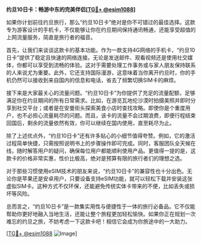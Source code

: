 **约旦10日卡：畅游中东的完美伴侣[[TG💪+ @esim1088](https://t.me/s/esim1088)]**

如果你计划前往约旦旅行，那么“约旦10日卡”绝对是你不可错过的最佳选择。这款专为游客设计的手机卡，不仅能够让你在约旦期间保持通讯畅通，还能享受超值的上网流量服务，简直是旅行者的福音。

首先，让我们来谈谈这款卡的基本功能。作为一款支持4G网络的手机卡，“约旦10日卡”提供了稳定且快速的网络连接。无论是发送邮件、观看视频还是使用社交媒体，你都可以享受到流畅的体验。这对于需要处理工作事务或与家人朋友保持联系的人来说尤为重要。此外，它还支持国际漫游，这意味着当你离开约旦时，你的手机仍然可以接收到来自国内的信息和电话，省去了频繁切换SIM卡的麻烦。

接下来是大家最关心的流量问题。“约旦10日卡”为你提供了充足的流量配额，足够满足你在约旦期间的所有日常需求。比如，在游览瓦地伦沙漠时拍摄美照并即时分享到社交平台；或者是在安曼街头探索美食小店时查找攻略。即使你是个重度用户，也不必担心流量耗尽的问题。而且，该卡的流量不会过期浪费，即便行程结束回国后，剩余的流量依然有效，你可以继续在国内使用，直至耗尽为止。

除了上述优点外，“约旦10日卡”还有许多贴心的小细节值得夸赞。例如，它的激活过程简单快捷，只需按照说明书上的步骤操作即可完成。同时，客服团队全天候在线，随时解答用户的疑问，确保每位用户都能顺利使用产品。更值得一提的是，这款卡的价格非常实惠，性价比极高，绝对是预算有限的旅行者们的理想之选。

对于那些习惯使用eSIM技术的朋友来说，“约旦10日卡”的兼容性也十分出色。无论你是苹果还是安卓用户，只要设备支持eSIM功能，就可以轻松下载并安装这张虚拟SIM卡。这种方式不仅环保，还能避免传统实体卡带来的不便，比如丢失或损坏等风险。

总而言之，“约旦10日卡”是一款集实用性与便捷性于一体的旅行必备品。它不仅能帮助你更好地融入当地生活，还能让整个旅程更加轻松愉快。如果你正在规划一次难忘的约旦之旅，不妨考虑一下这款卡吧！相信它会成为你旅途中的一大助力。

[[TG💪+ @esim1088](https://t.me/s/esim1088) ![Image](https://i.postimg.cc/4NQfJmqS/Snipaste-2025-05-13-00-14-12.png)]